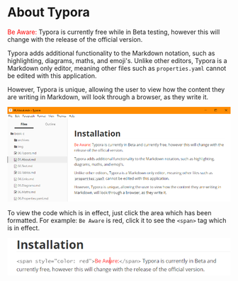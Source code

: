 # About Typora

<span style="color: red">Be Aware:</span> Typora is currently free while in Beta testing, however this will change with the release of the official version.



Typora adds additional functionality to the Markdown notation, such as highlighting, diagrams, maths, and emoji's. Unlike other editors, Typora is a Markdown only editor, meaning other files such as `properties.yaml` cannot be edited with this application.

However, Typora is unique, allowing the user to view how the content they are writing in Markdown, will look through a browser, as they write it.   

  ![](img/typor.png)



To view the code which is in effect, just click the area which has been formatted. For example: `Be Aware` is red, click it to see the `<span>` tag which is in effect.

  ![](img/spanexam.png)

